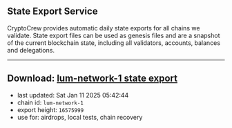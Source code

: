 ## State Export Service
CryptoCrew provides automatic daily state exports for all chains we validate. State export files can be used as genesis files and are a snapshot of the current blockchain state, including all validators, accounts, balances and delegations.

---
**Download: [lum-network-1 state export](https://dl-eu2.ccvalidators.com/SERVICE/lumnetwork/lum-network-1_export_16575999.json)**
---

- last updated: Sat Jan 11 2025 05:42:44
- chain id: `lum-network-1`
- export height: `16575999`
- use for: airdrops, local tests, chain recovery
